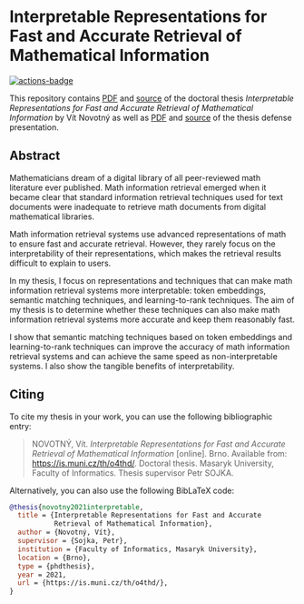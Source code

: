 # Interpretable Representations for Fast and Accurate Retrieval of Mathematical Information

 [![actions-badge][]][actions]

This repository contains [PDF][thesis.pdf] and [source][thesis.md] of the
doctoral thesis *Interpretable Representations for Fast and Accurate Retrieval
of Mathematical Information* by Vít Novotný as well as [PDF][presentation.pdf] and
[source][presentation.md] of the thesis defense presentation.

 [actions-badge]:    https://github.com/Witiko/doctoral-thesis/actions/workflows/test_and_publish.yml/badge.svg
 [actions]:          https://github.com/Witiko/doctoral-thesis/actions/workflows/test_and_publish.yml
 [thesis.md]:        main.md
 [thesis.pdf]:       https://github.com/Witiko/doctoral-thesis/releases/download/latest/thesis.pdf
 [presentation.md]:  defense.md
 [presentation.pdf]: https://github.com/Witiko/doctoral-thesis/releases/download/latest/defense.pdf

## Abstract

Mathematicians dream of a digital library of all peer-reviewed math literature
ever published. Math information retrieval emerged when it became clear that
standard information retrieval techniques used for text documents were
inadequate to retrieve math documents from digital mathematical libraries.

Math information retrieval systems use advanced representations of math to
ensure fast and accurate retrieval. However, they rarely focus on the
interpretability of their representations, which makes the retrieval results
difficult to explain to users.

In my thesis, I focus on representations and techniques that can make math
information retrieval systems more interpretable: token embeddings, semantic
matching techniques, and learning-to-rank techniques. The aim of my thesis
is to determine whether these techniques can also make math information
retrieval systems more accurate and keep them reasonably fast.

I show that semantic matching techniques based on token embeddings and
learning-to-rank techniques can improve the accuracy of math information
retrieval systems and can achieve the same speed as non-interpretable systems.
I also show the tangible benefits of interpretability.

## Citing

To cite my thesis in your work, you can use the following bibliographic entry:

> NOVOTNÝ, Vít. *Interpretable Representations for Fast and Accurate Retrieval
> of Mathematical Information* [online]. Brno. Available from:
> <https://is.muni.cz/th/o4thd/>. Doctoral thesis. Masaryk University, Faculty
> of Informatics. Thesis supervisor Petr SOJKA.

Alternatively, you can also use the following BibLaTeX code:

``` bib
@thesis{novotny2021interpretable,
  title = {Interpretable Representations for Fast and Accurate
           Retrieval of Mathematical Information},
  author = {Novotný, Vít},
  supervisor = {Sojka, Petr},
  institution = {Faculty of Informatics, Masaryk University},
  location = {Brno},
  type = {phdthesis},
  year = 2021,
  url = {https://is.muni.cz/th/o4thd/},
}
```
